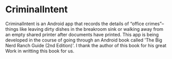 # CriminalIntent
CriminalIntent is an Android app that records the details of “office crimes”– things like leaving dirty dishes in the breakroom sink or walking away from an empty shared printer after documents have printed.
This app is being developed in the course of going through an Android book called 'The Big Nerd Ranch Guide (2nd Edition)'. I thank the author of this book for his great Work in writting this book for us.
